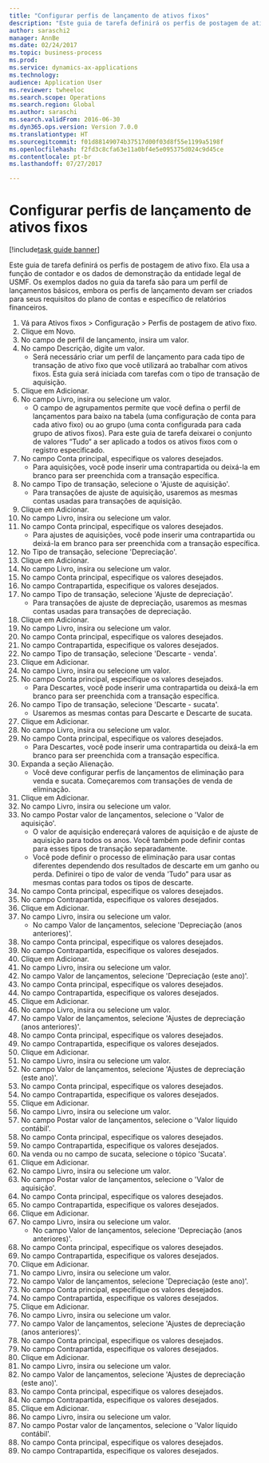 ```yaml
--- 
title: "Configurar perfis de lançamento de ativos fixos"
description: "Este guia de tarefa definirá os perfis de postagem de ativo fixo."
author: saraschi2
manager: AnnBe
ms.date: 02/24/2017
ms.topic: business-process
ms.prod: 
ms.service: dynamics-ax-applications
ms.technology: 
audience: Application User
ms.reviewer: twheeloc
ms.search.scope: Operations
ms.search.region: Global
ms.author: saraschi
ms.search.validFrom: 2016-06-30
ms.dyn365.ops.version: Version 7.0.0
ms.translationtype: HT
ms.sourcegitcommit: f01d88149074b37517d00f03d8f55e1199a5198f
ms.openlocfilehash: f2fd3c8cfa63e11a0bf4e5e095375d024c9d45ce
ms.contentlocale: pt-br
ms.lasthandoff: 07/27/2017

---
```

# <a name="set-up-fixed-asset-posting-profiles"></a>Configurar perfis de lançamento de ativos fixos

[!include[task guide banner](../../includes/task-guide-banner.md)]

Este guia de tarefa definirá os perfis de postagem de ativo fixo.  Ela usa a função de contador e os dados de demonstração da entidade legal de USMF.  Os exemplos dados no guia da tarefa são para um perfil de lançamentos básicos, embora os perfis de lançamento devam ser criados para seus requisitos do plano de contas e específico de relatórios financeiros.

1. Vá para Ativos fixos > Configuração > Perfis de postagem de ativo fixo.
2. Clique em Novo.
3. No campo de perfil de lançamento, insira um valor.
4. No campo Descrição, digite um valor.
    * Será necessário criar um perfil de lançamento para cada tipo de transação de ativo fixo que você utilizará ao trabalhar com ativos fixos.  Esta guia será iniciada com tarefas com o tipo de transação de aquisição.  
5. Clique em Adicionar.
6. No campo Livro, insira ou selecione um valor.
    * O campo de agrupamentos permite que você defina o perfil de lançamentos para baixo na tabela (uma configuração de conta para cada ativo fixo) ou ao grupo (uma conta configurada para cada grupo de ativos fixos).  Para este guia de tarefa deixarei o conjunto de valores “Tudo“ a ser aplicado a todos os ativos fixos com o registro especificado.  
7. No campo Conta principal, especifique os valores desejados.
    * Para aquisições, você pode inserir uma contrapartida ou deixá-la em branco para ser preenchida com a transação específica.    
8. No campo Tipo de transação, selecione o 'Ajuste de aquisição'.
    * Para transações de ajuste de aquisição, usaremos as mesmas contas usadas para transações de aquisição.  
9. Clique em Adicionar.
10. No campo Livro, insira ou selecione um valor.
11. No campo Conta principal, especifique os valores desejados.
    * Para ajustes de aquisições, você pode inserir uma contrapartida ou deixá-la em branco para ser preenchida com a transação específica.    
12. No Tipo de transação, selecione 'Depreciação'.
13. Clique em Adicionar.
14. No campo Livro, insira ou selecione um valor.
15. No campo Conta principal, especifique os valores desejados.
16. No campo Contrapartida, especifique os valores desejados.
17. No campo Tipo de transação, selecione 'Ajuste de depreciação'.
    * Para transações de ajuste de depreciação, usaremos as mesmas contas usadas para transações de depreciação.  
18. Clique em Adicionar.
19. No campo Livro, insira ou selecione um valor.
20. No campo Conta principal, especifique os valores desejados.
21. No campo Contrapartida, especifique os valores desejados.
22. No campo Tipo de transação, selecione 'Descarte - venda'.
23. Clique em Adicionar.
24. No campo Livro, insira ou selecione um valor.
25. No campo Conta principal, especifique os valores desejados.
    * Para Descartes, você pode inserir uma contrapartida ou deixá-la em branco para ser preenchida com a transação específica.  
26. No campo Tipo de transação, selecione 'Descarte - sucata'.
    * Usaremos as mesmas contas para Descarte e Descarte de sucata.  
27. Clique em Adicionar.
28. No campo Livro, insira ou selecione um valor.
29. No campo Conta principal, especifique os valores desejados.
    * Para Descartes, você pode inserir uma contrapartida ou deixá-la em branco para ser preenchida com a transação específica.  
30. Expanda a seção Alienação.
    * Você deve configurar perfis de lançamentos de eliminação para venda e sucata.  Começaremos com transações de venda de eliminação.  
31. Clique em Adicionar.
32. No campo Livro, insira ou selecione um valor.
33. No campo Postar valor de lançamentos, selecione o 'Valor de aquisição'.
    * O valor de aquisição endereçará valores de aquisição e de ajuste de aquisição para todos os anos.  Você também pode definir contas para esses tipos de transação separadamente.  
    * Você pode definir o processo de eliminação para usar contas diferentes dependendo dos resultados de descarte em um ganho ou perda.  Definirei o tipo de valor de venda 'Tudo” para usar as mesmas contas para todos os tipos de descarte.  
34. No campo Conta principal, especifique os valores desejados.
35. No campo Contrapartida, especifique os valores desejados.
36. Clique em Adicionar.
37. No campo Livro, insira ou selecione um valor.
    * No campo Valor de lançamentos, selecione 'Depreciação (anos anteriores)'.  
38. No campo Conta principal, especifique os valores desejados.
39. No campo Contrapartida, especifique os valores desejados.
40. Clique em Adicionar.
41. No campo Livro, insira ou selecione um valor.
42. No campo Valor de lançamentos, selecione 'Depreciação (este ano)'.
43. No campo Conta principal, especifique os valores desejados.
44. No campo Contrapartida, especifique os valores desejados.
45. Clique em Adicionar.
46. No campo Livro, insira ou selecione um valor.
47. No campo Valor de lançamentos, selecione 'Ajustes de depreciação (anos anteriores)'.
48. No campo Conta principal, especifique os valores desejados.
49. No campo Contrapartida, especifique os valores desejados.
50. Clique em Adicionar.
51. No campo Livro, insira ou selecione um valor.
52. No campo Valor de lançamentos, selecione 'Ajustes de depreciação (este ano)'.
53. No campo Conta principal, especifique os valores desejados.
54. No campo Contrapartida, especifique os valores desejados.
55. Clique em Adicionar.
56. No campo Livro, insira ou selecione um valor.
57. No campo Postar valor de lançamentos, selecione o 'Valor líquido contábil'.
58. No campo Conta principal, especifique os valores desejados.
59. No campo Contrapartida, especifique os valores desejados.
60. Na venda ou no campo de sucata, selecione o tópico 'Sucata'.
61. Clique em Adicionar.
62. No campo Livro, insira ou selecione um valor.
63. No campo Postar valor de lançamentos, selecione o 'Valor de aquisição'.
64. No campo Conta principal, especifique os valores desejados.
65. No campo Contrapartida, especifique os valores desejados.
66. Clique em Adicionar.
67. No campo Livro, insira ou selecione um valor.
    * No campo Valor de lançamentos, selecione 'Depreciação (anos anteriores)'.  
68. No campo Conta principal, especifique os valores desejados.
69. No campo Contrapartida, especifique os valores desejados.
70. Clique em Adicionar.
71. No campo Livro, insira ou selecione um valor.
72. No campo Valor de lançamentos, selecione 'Depreciação (este ano)'.
73. No campo Conta principal, especifique os valores desejados.
74. No campo Contrapartida, especifique os valores desejados.
75. Clique em Adicionar.
76. No campo Livro, insira ou selecione um valor.
77. No campo Valor de lançamentos, selecione 'Ajustes de depreciação (anos anteriores)'.
78. No campo Conta principal, especifique os valores desejados.
79. No campo Contrapartida, especifique os valores desejados.
80. Clique em Adicionar.
81. No campo Livro, insira ou selecione um valor.
82. No campo Valor de lançamentos, selecione 'Ajustes de depreciação (este ano)'.
83. No campo Conta principal, especifique os valores desejados.
84. No campo Contrapartida, especifique os valores desejados.
85. Clique em Adicionar.
86. No campo Livro, insira ou selecione um valor.
87. No campo Postar valor de lançamentos, selecione o 'Valor líquido contábil'.
88. No campo Conta principal, especifique os valores desejados.
89. No campo Contrapartida, especifique os valores desejados.


